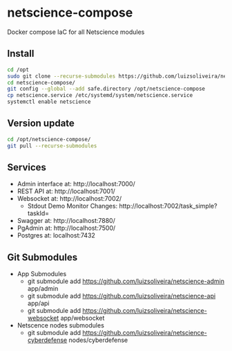 # netscience-compose
Docker compose IaC for all Netscience modules

## Install
```bash
cd /opt
sudo git clone --recurse-submodules https://github.com/luizsoliveira/netscience-compose
cd netscience-compose/
git config --global --add safe.directory /opt/netscience-compose
cp netscience.service /etc/systemd/system/netscience.service
systemctl enable netscience
```

## Version update
```bash
cd /opt/netscience-compose/
git pull --recurse-submodules
```

## Services
* Admin interface at: http://localhost:7000/
* REST API at: http://localhost:7001/
* Websocket at: http://localhost:7002/
  * Stdout Demo Monitor Changes: http://localhost:7002/task_simple?taskId=
* Swagger at: http://localhost:7880/
* PgAdmin at: http://localhost:7500/
* Postgres at: localhost:7432


## Git Submodules
* App Submodules
  * git submodule add https://github.com/luizsoliveira/netscience-admin app/admin
  * git submodule add https://github.com/luizsoliveira/netscience-api app/api
  * git submodule add https://github.com/luizsoliveira/netscience-websocket app/websocket
* Netscence nodes submodules
  * git submodule add https://github.com/luizsoliveira/netscience-cyberdefense nodes/cyberdefense
